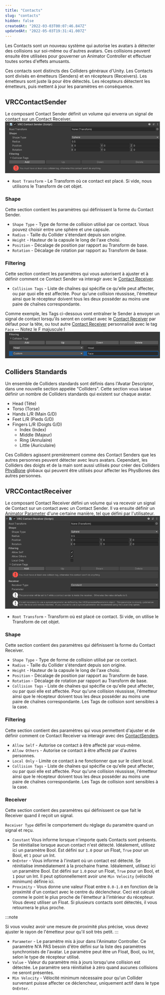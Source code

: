 ```yaml
---
title: "Contacts"
slug: "contacts"
hidden: false
createdAt: "2022-03-03T00:07:46.847Z"
updatedAt: "2022-05-03T19:31:41.007Z"
---
```


Les Contacts sont un nouveau système qui autorise les avatars à détecter des collisions sur soi-même ou d'autres avatars. Ces collisions peuvent ensuite être utilisées pour gouverner un Animator Controller et effectuer toutes sortes d'effets amusants.

Ces contacts sont distincts des Colliders généraux d'Unity. Les Contacts sont divisés en émetteurs (Senders) et en récepteurs (Receivers).  Les émetteurs sont juste là pour être détectés. Les récepteurs détectent les émetteurs, puis mettent à jour les paramètres en conséquence.

## VRCContactSender
Le composant Contact Sender définit un volume qui enverra un signal de contact sur un Contact Receiver.  
![contacts-59b6e82-2022-04-19_11-53-01_Unity.png](/img/avatars/contacts-59b6e82-2022-04-19_11-53-01_Unity.png)
- `Root Transform` - Le Transform où ce contact est placé. Si vide, nous utilisons le Transform de cet objet.

### Shape

Cette section contient les paramètres qui définissent la forme du Contact Sender.

- `Shape Type` - Type de forme de collision utilisé par ce contact. Vous pouvez choisir entre une sphère et une capsule.
- `Radius` - Taille du Collider s'étendant depuis son origine.
- `Height` - Hauteur de la capsule le long de l'axe choisi.
- `Position` - Décalage de position par rapport au Transform de base.
- `Rotation` - Décalage de rotation par rapport au Transform de base.

### Filtering

Cette section contient les paramètres qui vous autorisent à ajuster et à définir comment ce Contact Sender va interagir avec le [Contact Receiver](/avatars/avatar-dynamics/contacts/#vrccontactreceiver).

- `Collision Tags` - Liste de chaînes qui spécifie ce qu'elle peut affecter, ou par quoi elle est affectée. Pour qu'une collision réussisse, l'émetteur ainsi que le récepteur doivent tous les deux posséder au moins une paire de chaînes correspondante.

Comme exemple, les Tags ci-dessous vont entraîner le Sender à envoyer un signal de contact lorsqu'ils seront en contact avec le [Contact Receiver](/avatars/avatar-dynamics/contacts#VRCContactReceiver) par défaut pour la tête, ou tout autre [Contact Receiver](/avatars/avatar-dynamics/contacts/#vrccontactreceiver) personnalisé avec le tag `Face` -- Notez le F majuscule !
![contacts-de34d55-2022-04-19_11-53-34_NVIDIA_Share.png](/img/avatars/contacts-de34d55-2022-04-19_11-53-34_NVIDIA_Share.png)

## Colliders Standards

Un ensemble de Colliders standards sont définis dans l'Avatar Descriptor, dans une nouvelle section appelée "Colliders". Cette section vous laisse définir un nombre de Colliders standards qui existent sur chaque avatar.

- Head (Tête)
- Torso (Torse)
- Hands L/R (Main G/D)
- Feet L/R (Pieds G/D)
- Fingers L/R (Doigts G/D)
  - Index (Index)
  - Middle (Majeur)
  - Ring (Annulaire)
  - Little (Auriculaire)

Ces Colliders agissent premièrement comme des Contact Senders que les autres personnes peuvent détecter avec leurs avatars. Cependant, les Colliders des doigts et de la main sont aussi utilisés pour créer des Colliders [PhysBone](/avatars/avatar-dynamics/physbones) globaux qui peuvent être utilisés pour affecter les PhysBones des autres personnes.

## VRCContactReceiver

Le composant Contact Receiver défini un volume qui va recevoir un signal de Contact sur un contact avec un Contact Sender. Il va ensuite définir un [Animator Parameter](/avatars/animator-parameters) d'une certaine manière, tel que défini par l'utilisateur.
![contacts-6f84ac4-2022-04-19_11-57-25_NVIDIA_Share.png](/img/avatars/contacts-6f84ac4-2022-04-19_11-57-25_NVIDIA_Share.png)
- `Root Transform` - Transform où est placé ce contact. Si vide, on utilise le Transform de cet objet.

### Shape

Cette section contient des paramètres qui définissent la forme du Contact Receiver.

- `Shape Type` - Type de forme de collision utilisé par ce contact.
- `Radius` - Taille du Collider s'étendant depuis son origine.
- `Height` - Hauteur de la capsule le long de l'axe choisi.
- `Position` - Décalage de position par rapport au Transform de base.
- `Rotation` - Décalage de rotation par rapport au Transform de base.
- `Collision Tags` - Liste de chaînes qui spécifie ce qu'elle peut affecter, ou par quoi elle est affectée. Pour qu'une collision réussisse, l'émetteur ainsi que le récepteur doivent tous les deux posséder au moins une paire de chaînes correspondante. Les Tags de collision sont sensibles à la case.

### Filtering

Cette section contient des paramètres qui vous permettent d'ajuster et de définir comment ce Contact Receiver va interagir avec des [ContactSenders](/avatars/avatar-dynamics/contacts#VRCContactSender).

- `Allow Self` - Autorise ce contact à être affecté par vous-même.
- `Allow Others` - Autorise ce contact à être affecté par d'autres personnes.
- `Local Only` - Limite ce contact à ne fonctionner que sur le client local.
- `Collision Tags` - Liste de chaînes qui spécifie ce qu'elle peut affecter, ou par quoi elle est affectée. Pour qu'une collision réussisse, l'émetteur ainsi que le récepteur doivent tous les deux posséder au moins une paire de chaînes correspondante. Les Tags de collision sont sensibles à la case.

### Receiver

Cette section contient des paramètres qui définissent ce que fait le Receiver quand il reçoit un signal.

`Receiver Type` défini le comportement du réglage du paramètre quand un signal et reçu.
- `Constant` Vous informe lorsque n'importe quels Contacts sont présents. Se réinitialise lorsque aucun contact n'est détecté. Idéalement, utilisez ici un paramètre Bool. Est défini sur `1.0` pour un Float, `True` pour un Bool, et `1` pour un Int.
- `OnEnter` - Vous informe à l'instant où un contact est détecté. Se réinitialise immédiatement à la prochaine frame. Idéalement, utilisez ici un paramètre Bool. Est défini sur `1.0` pour un Float, `True` pour un Bool, et `1` pour un Int. Il peut optionnellement avoir une `Min Velocity` (vélocité minimum) définie ici.
- `Proximity` - Vous donne une valeur Float entre `0.0-1.0` en fonction de la proximité d'un contact avec le centre du déclencheur. Ceci est calculé comme le point le plus proche de l'émetteur à l'intérieur du récepteur. Vous devez utiliser un Float. Si plusieurs contacts sont détectés, il vous retournera le plus proche.

:::note

Si vous voulez avoir une mesure de proximité plus précise, vous devez ajuster le rayon de l'émetteur pour qu'il soit très petit.
:::

- `Parameter` - Le paramètre mis à jour dans l'Animator Controller. Ce paramètre N'A PAS besoin d'être défini sur la liste des paramètres synchronisés de l'avatar. Le paramètre peut être un Float, Bool, ou Int, selon le type de récepteur utilisé.
- `Value` - Valeur du paramètre mis à jours lorsqu'une collision est détectée. Le paramètre sera réinitialisé à zéro quand aucunes collisions ne seront présentes.
- `Min Velocity` - Vélocité minimum nécessaire pour qu'un Collider survenant puisse affecter ce déclencheur, uniquement actif dans le type `OnEnter`.